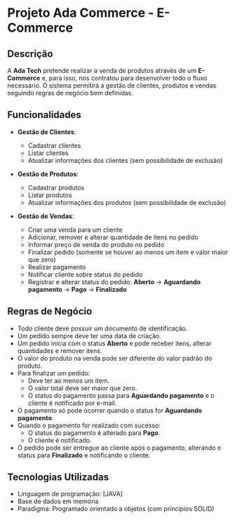 # Projeto Ada Commerce - E-Commerce

## Descrição
A **Ada Tech** pretende realizar a venda de produtos através de um **E-Commerce** e, para isso, nos contratou para desenvolver todo o fluxo necessário. O sistema permitirá a gestão de clientes, produtos e vendas seguindo regras de negócio bem definidas.

## Funcionalidades

- **Gestão de Clientes**:
  - Cadastrar clientes
  - Listar clientes
  - Atualizar informações dos clientes (sem possibilidade de exclusão)

- **Gestão de Produtos**:
  - Cadastrar produtos
  - Listar produtos
  - Atualizar informações dos produtos (sem possibilidade de exclusão)

- **Gestão de Vendas**:
  - Criar uma venda para um cliente
  - Adicionar, remover e alterar quantidade de itens no pedido
  - Informar preço de venda do produto no pedido
  - Finalizar pedido (somente se houver ao menos um item e valor maior que zero)
  - Realizar pagamento
  - Notificar cliente sobre status do pedido
  - Registrar e alterar status do pedido: **Aberto** -> **Aguardando pagamento** -> **Pago** -> **Finalizado**

## Regras de Negócio

- Todo cliente deve possuir um documento de identificação.
- Um pedido sempre deve ter uma data de criação.
- Um pedido inicia com o status **Aberto** e pode receber itens, alterar quantidades e remover itens.
- O valor do produto na venda pode ser diferente do valor padrão do produto.
- Para finalizar um pedido:
  - Deve ter ao menos um item.
  - O valor total deve ser maior que zero.
  - O status do pagamento passa para **Aguardando pagamento** e o cliente é notificado por e-mail.
- O pagamento só pode ocorrer quando o status for **Aguardando pagamento**.
- Quando o pagamento for realizado com sucesso:
  - O status do pagamento é alterado para **Pago**.
  - O cliente é notificado.
- O pedido pode ser entregue ao cliente após o pagamento, alterando o status para **Finalizado** e notificando o cliente.

## Tecnologias Utilizadas
- Linguagem de programação: [JAVA]
- Base de dados em memória
- Paradigma: Programado orientado a objetos (com princípios SOLID)
